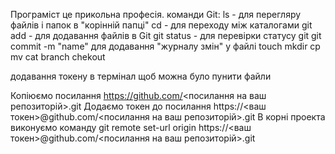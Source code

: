 Програміст це прикольна професія.
команди Git:
ls - для перегляру файлів і папок в "корінній папці"
cd - для переходу між каталогами
git add - для додавання файлів в Git
git status - для перевірки статусу git
git commit -m "name" для додавання "журналу змін" у файлі
touch
mkdir
cp
mv
cat
branch
chekout


додавання токену в термінал щоб можна було пунити файли

Копіюємо посилання https://github.com/<посилання на ваш репозиторій>.git
Додаємо токен до посилання https://<ваш токен>@github.com/<посилання на ваш репозиторій>.git
В корні проекта виконуємо команду git remote set-url origin https://<ваш токен>@github.com/<посилання на ваш репозиторій>.git
